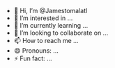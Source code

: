 - 👋 Hi, I’m @Jamestomalatl
- 👀 I’m interested in ...
- 🌱 I’m currently learning ...
- 💞️ I’m looking to collaborate on ...
- 📫 How to reach me ...
- 😄 Pronouns: ...
- ⚡ Fun fact: ...

<!---
Jamestomalatl/Jamestomalatl is a ✨ special ✨ repository because its `README.md` (this file) appears on your GitHub profile.
You can click the Preview link to take a look at your changes.
--->
